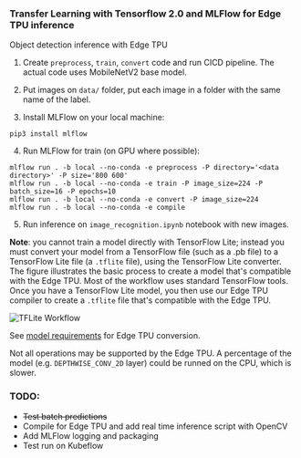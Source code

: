 ### Transfer Learning with Tensorflow 2.0 and MLFlow for Edge TPU inference
Object detection inference with Edge TPU

1. Create `preprocess`, `train`, `convert` code and run CICD pipeline. The actual code uses MobileNetV2 base model.

2. Put images on `data/` folder, put each image in a folder with the same name of the label.

3. Install MLFlow on your local machine:

```console
pip3 install mlflow
```

4. Run MLFlow for train (on GPU where possible):

```console
mlflow run . -b local --no-conda -e preprocess -P directory='<data directory>' -P size='800 600'
mlflow run . -b local --no-conda -e train -P image_size=224 -P batch_size=16 -P epochs=10
mlflow run . -b local --no-conda -e convert -P image_size=224
mlflow run . -b local --no-conda -e compile
```

5. Run inference on `image_recognition.ipynb` notebook with new images.

**Note**: you cannot train a model directly with TensorFlow Lite; instead you must convert your model from a TensorFlow file (such as a .pb file) to a TensorFlow Lite file (a `.tflite` file), using the TensorFlow Lite converter. The figure illustrates the basic process to create a model that's compatible with the Edge TPU. Most of the workflow uses standard TensorFlow tools. Once you have a TensorFlow Lite model, you then use our Edge TPU compiler to create a `.tflite` file that's compatible with the Edge TPU.

![TFLite Workflow](https://coral.ai/static/docs/images/edgetpu/compile-workflow.png)

See [model requirements](https://coral.ai/docs/edgetpu/models-intro/#model-requirements) for Edge TPU conversion.

Not all operations may be supported by the Edge TPU. A percentage of the model (e.g. `DEPTHWISE_CONV_2D` layer) could be runned on the CPU, which is slower.

### TODO: 
* ~~Test batch predictions~~
* Compile for Edge TPU and add real time inference script with OpenCV
* Add MLFlow logging and packaging
* Test run on Kubeflow
